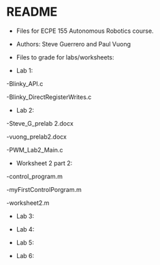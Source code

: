 # README #

* Files for ECPE 155 Autonomous Robotics course.
* Authors: Steve Guerrero and Paul Vuong

* Files to grade for labs/worksheets:

* Lab 1:

-Blinky_API.c

-Blinky_DirectRegisterWrites.c
	
* Lab 2:

-Steve_G_prelab 2.docx

-vuong_prelab2.docx

-PWM_Lab2_Main.c

* Worksheet 2 part 2:

-control_program.m

-myFirstControlPorgram.m

-worksheet2.m	
	
* Lab 3:
	
	
* Lab 4:
	
	
* Lab 5:
	
	
* Lab 6:
	
	